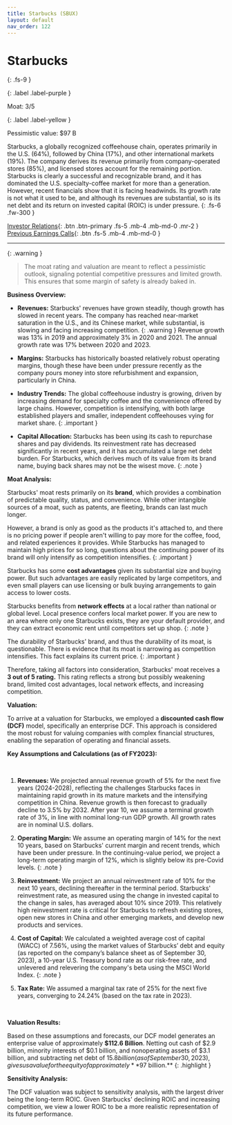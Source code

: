 ```yaml
---
title: Starbucks (SBUX)
layout: default
nav_order: 122
---
```


# Starbucks
{: .fs-9 }

{: .label .label-purple }

Moat: 3/5

{: .label .label-yellow }

Pessimistic value: $97 B

Starbucks, a globally recognized coffeehouse chain, operates primarily in the U.S. (64%), followed by China (17%), and other international markets (19%). The company derives its revenue primarily from company-operated stores (85%), and licensed stores account for the remaining portion. Starbucks is clearly a successful and recognizable brand, and it has dominated the U.S. specialty-coffee market for more than a generation. However, recent financials show that it is facing headwinds. Its growth rate is not what it used to be, and although its revenues are substantial, so is its net debt and its return on invested capital (ROIC) is under pressure.
{: .fs-6 .fw-300 }

[Investor Relations](https://www.google.com/search?q=SBUX+investor+relations){: .btn .btn-primary .fs-5 .mb-4 .mb-md-0 .mr-2 }
[Previous Earnings Calls](https://discountingcashflows.com/company/SBUX/transcripts/){: .btn .fs-5 .mb-4 .mb-md-0 }

---

{: .warning } 
>The moat rating and valuation are meant to reflect a pessimistic outlook, signaling potential competitive pressures and limited growth. This ensures that some margin of safety is already baked in.


**Business Overview:**

* **Revenues:** Starbucks' revenues have grown steadily, though growth has slowed in recent years. The company has reached near-market saturation in the U.S., and its Chinese market, while substantial, is slowing and facing increasing competition.
{: .warning } Revenue growth was 13% in 2019 and approximately 3% in 2020 and 2021. The annual growth rate was 17% between 2020 and 2023.

* **Margins:** Starbucks has historically boasted relatively robust operating margins, though these have been under pressure recently as the company pours money into store refurbishment and expansion, particularly in China. 

* **Industry Trends:** The global coffeehouse industry is growing, driven by increasing demand for specialty coffee and the convenience offered by large chains. However, competition is intensifying, with both large established players and smaller, independent coffeehouses vying for market share.
{: .important }

* **Capital Allocation:** Starbucks has been using its cash to repurchase shares and pay dividends. Its reinvestment rate has decreased significantly in recent years, and it has accumulated a large net debt burden. For Starbucks, which derives much of its value from its brand name, buying back shares may not be the wisest move.
{: .note }


**Moat Analysis:**

Starbucks' moat rests primarily on its **brand**, which provides a combination of predictable quality, status, and convenience. While other intangible sources of a moat, such as patents, are fleeting, brands can last much longer.  

However, a brand is only as good as the products it's attached to, and there is no pricing power if people aren't willing to pay more for the coffee, food, and related experiences it provides. While Starbucks has managed to maintain high prices for so long, questions about the continuing power of its brand will only intensify as competition intensifies.
{: .important }

Starbucks has some **cost advantages** given its substantial size and buying power. But such advantages are easily replicated by large competitors, and even small players can use licensing or bulk buying arrangements to gain access to lower costs. 

Starbucks benefits from **network effects** at a local rather than national or global level. Local presence confers local market power. If you are new to an area where only one Starbucks exists, they are your default provider, and they can extract economic rent until competitors set up shop.
{: .note }

The durability of Starbucks' brand, and thus the durability of its moat, is questionable. There is evidence that its moat is narrowing as competition intensifies. This fact explains its current price.
{: .important }

Therefore, taking all factors into consideration, Starbucks' moat receives a **3 out of 5 rating.** This rating reflects a strong but possibly weakening brand, limited cost advantages, local network effects, and increasing competition.

**Valuation:**

To arrive at a valuation for Starbucks, we employed a **discounted cash flow (DCF)** model, specifically an enterprise DCF. This approach is considered the most robust for valuing companies with complex financial structures, enabling the separation of operating and financial assets.

**Key Assumptions and Calculations (as of FY2023):**

<br>

1. **Revenues:** We projected annual revenue growth of 5% for the next five years (2024-2028), reflecting the challenges Starbucks faces in maintaining rapid growth in its mature markets and the intensifying competition in China. Revenue growth is then forecast to gradually decline to 3.5% by 2032. After year 10, we assume a terminal growth rate of 3%, in line with nominal long-run GDP growth. All growth rates are in nominal U.S. dollars.

2. **Operating Margin:** We assume an operating margin of 14% for the next 10 years, based on Starbucks' current margin and recent trends, which have been under pressure. In the continuing-value period, we project a long-term operating margin of 12%, which is slightly below its pre-Covid levels.
{: .note }

3. **Reinvestment:** We project an annual reinvestment rate of 10% for the next 10 years, declining thereafter in the terminal period. Starbucks' reinvestment rate, as measured using the change in invested capital to the change in sales, has averaged about 10% since 2019. This relatively high reinvestment rate is critical for Starbucks to refresh existing stores, open new stores in China and other emerging markets, and develop new products and services.

4. **Cost of Capital:** We calculated a weighted average cost of capital (WACC) of 7.56%, using the market values of Starbucks’ debt and equity (as reported on the company’s balance sheet as of September 30, 2023), a 10-year U.S. Treasury bond rate as our risk-free rate, and unlevered and relevering the company's beta using the MSCI World Index.
{: .note }

5. **Tax Rate:** We assumed a marginal tax rate of 25% for the next five years, converging to 24.24% (based on the tax rate in 2023). 

<br>

**Valuation Results:**

Based on these assumptions and forecasts, our DCF model generates an enterprise value of approximately **$112.6 Billion**. Netting out cash of $2.9 billion, minority interests of $0.1 billion, and nonoperating assets of $3.1 billion, and subtracting net debt of $15.8 billion (as of September 30, 2023), gives us a value for the equity of approximately **$97 billion.**
{: .highlight }

**Sensitivity Analysis:**

The DCF valuation was subject to sensitivity analysis, with the largest driver being the long-term ROIC. Given Starbucks' declining ROIC and increasing competition, we view a lower ROIC to be a more realistic representation of its future performance.